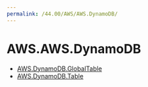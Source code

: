 ```yaml
---
permalink: /44.00/AWS/AWS.DynamoDB/
---
```


# AWS.AWS.DynamoDB



* [AWS.DynamoDB.GlobalTable](AWS.DynamoDB.GlobalTable.md)
* [AWS.DynamoDB.Table](AWS.DynamoDB.Table.md)